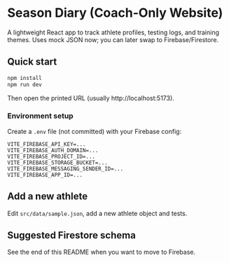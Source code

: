 
# Season Diary (Coach-Only Website)

A lightweight React app to track athlete profiles, testing logs, and training themes.
Uses mock JSON now; you can later swap to Firebase/Firestore.

## Quick start
```bash
npm install
npm run dev
```

Then open the printed URL (usually http://localhost:5173).
### Environment setup
Create a `.env` file (not committed) with your Firebase config:

```
VITE_FIREBASE_API_KEY=...
VITE_FIREBASE_AUTH_DOMAIN=...
VITE_FIREBASE_PROJECT_ID=...
VITE_FIREBASE_STORAGE_BUCKET=...
VITE_FIREBASE_MESSAGING_SENDER_ID=...
VITE_FIREBASE_APP_ID=...
```


## Add a new athlete
Edit `src/data/sample.json`, add a new athlete object and tests.

## Suggested Firestore schema
See the end of this README when you want to move to Firebase.
